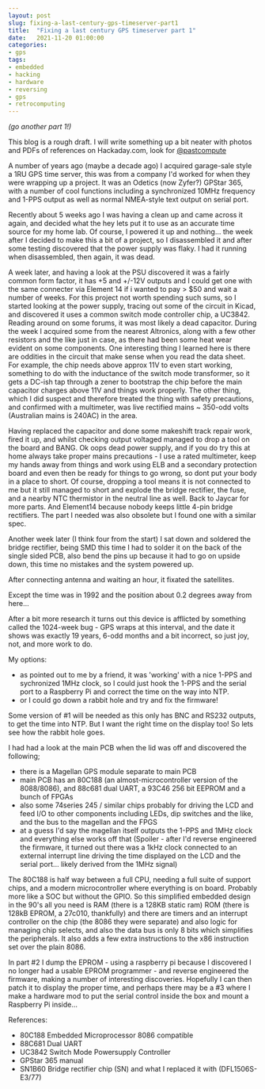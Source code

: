 ```yaml
---
layout: post
slug: fixing-a-last-century-gps-timeserver-part1
title:  "Fixing a last century GPS timeserver part 1"
date:   2021-11-20 01:00:00
categories:
- gps
tags:
- embedded
- hacking
- hardware
- reversing
- gps
- retrocomputing
---
```


_(go another part 1!)_

This blog is a rough draft. I will write something up a bit neater with photos and PDFs of references on Hackaday.com, look for [@pastcompute](https://hackaday.io/pastcompute)

A number of years ago (maybe a decade ago) I acquired garage-sale style a 1RU GPS time server, this was from a company I'd worked for when they were wrapping up a project. It was an Odetics (now Zyfer?) GPStar 365, with a number of cool functions including a synchronized 10MHz frequency and 1-PPS output as well as normal NMEA-style text output on serial port.

Recently about 5 weeks ago I was having a clean up and came across it again, and decided what the hey lets put it to use as an accurate time source for my home lab. Of course, I powered it up and nothing... the week after I decided to make this a bit of a project, so I disassembled it and after some testing discovered that the power supply was flaky. I had it running when disassembled, then again, it was dead.

A week later, and having a look at the PSU discovered it was a fairly common form factor, it has +5 and +/-12V outputs and I could get one with the same connecter via Element 14 if i wanted to pay > $50 and wait a number of weeks. For this project not worth spending such sums, so I started looking at the power supply, tracing out some of the circuit in Kicad, and discovered it uses a common switch mode controller chip, a UC3842. Reading around on some forums, it was most likely a dead capacitor. During the week I acquired some from the nearest Altronics, along with a few other resistors and the like just in case, as there had been some heat wear evident on some components. One interesting thing I learned here is there are oddities in the circuit that make sense when you read the data sheet. For example, the chip needs above approx 11V to even start working, something to do with the inductance of the switch mode transformer, so it gets a DC-ish tap through a zener to bootstrap the chip before the main capacitor charges above 11V and things work properly. The other thing, which I did suspect and therefore treated the thing with safety precautions, and confirmed with a multimeter, was live rectified mains ~ 350-odd volts (Australian mains is 240AC) in the area.

Having replaced the capacitor and done some makeshift track repair work, fired it up, and whilst checking output voltaged managed to drop a tool on the board and BANG. Ok oops dead power supply, and if you do try this at home always take proper mains precautions - I use a rated multimeter, keep my hands away from things and work using ELB and a secondary protection board and even then be ready for things to go wrong, so dont put your body in a place to short. Of course, dropping a tool means it is not connected to me but it still managed to short and explode the bridge rectifier, the fuse, and a nearby NTC thermistor in the neutral line as well. Back to Jaycar for more parts. And Element14 because nobody keeps little 4-pin bridge rectifiers. The part I needed was also obsolete but I found one with a similar spec.

Another week later (I think four from the start) I sat down and soldered the bridge rectifier, being SMD this time I had to solder it on the back of the single sided PCB, also bend the pins up because it had to go on upside down, this time no mistakes and the system powered up.

After connecting antenna and waiting an hour, it fixated the satellites.

Except the time was in 1992 and the position about 0.2 degrees away from here...

After a bit more research it turns out this device is afflicted by something called the 1024-week bug - GPS wraps at this interval, and the date it shows was exactly 19 years, 6-odd months and a bit incorrect, so just joy, not, and more work to do.

My options:
- as pointed out to me by a friend, it was 'working' with a nice 1-PPS and sychronized 1MHz clock, so I could just hook the 1-PPS and the serial port to a Raspberry Pi and correct the time on the way into NTP.
- or I could go down a rabbit hole and try and fix the firmware!

Some version of #1 will be needed as this only has BNC and RS232 outputs, to get the time into NTP.
But I want the right time on the display too! So lets see how the rabbit hole goes.

I had had a look at the main PCB when the lid was off and discovered the following;
- there is a Magellan GPS module separate to main PCB
- main PCB has an 80C188 (an almost-microcontroller version of the 8088/8086), and 88c681 dual UART, a 93C46 256 bit EEPROM and a bunch of FPGAs
- also some 74series 245 / similar chips probably for driving the LCD and feed I/O to other components including LEDs, dip switches and the like, and the bus to the magellan and the FPGS
- at a guess I'd say the magellan itself outputs the 1-PPS and 1MHz clock and everything else works off that
(Spoiler - after I'd reverse engineered the firmware, it turned out there was a 1kHz clock connected to an external interrupt line driving the time displayed on the LCD and the serial port... likely derived from the 1MHz signal)

The 80C188 is half way between a full CPU, needing a full suite of support chips, and a modern microcontroller where everything is on board. Probably more like a SOC but without the GPIO. So this simplified embedded design in the 90's all you need is RAM (there is a 128KB static ram) ROM (there is 128kB EPROM, a 27c010, thankfully) and there are timers and an interrupt controller on the chip (the 8086 they were separate) and also logic for managing chip selects, and also the data bus is only 8 bits which simplifies the peripherals. It also adds a few extra instructions to the x86 instruction set over the plain 8086.
 
In part #2 I dump the EPROM - using a raspberry pi because I discovered I no longer had a usable EPROM programmer - and reverse engineered the firmware, making a number of interesting discoveries. Hopefully I can then patch it to display the proper time, and perhaps there may be a #3 where I make a hardware mod to put the serial control inside the box and mount a Raspberry Pi inside...

References:
- 80C188 Embedded Microprocessor 8086 compatible
- 88C681 Dual UART
- UC3842 Switch Mode Powersupply Controller
- GPStar 365 manual
- SN1B60 Bridge rectifier chip (SN) and what I replaced it with (DFL1506S-E3/77)



